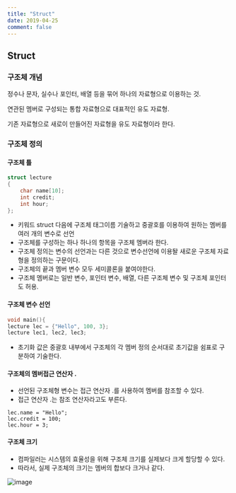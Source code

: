 ```yaml
---
title: "Struct"
date: 2019-04-25
comment: false
---
```


## Struct
### 구조체 개념

정수나 문자, 실수나 포인터, 배열 등을 묶어 하나의 자료형으로 이용하는 것.

연관된 멤버로 구성되는 통합 자료형으로 대표적인 유도 자료형.

기존 자료형으로 새로이 만들어진 자료형을 유도 자료형이라  한다.



### 구조체 정의

  

#### 구조체 틀

```c
struct lecture
{
    char name[10];
    int credit;
    int hour;
};
```

- 키워드 struct 다음에 구조체 태그이름 기술하고 중괄호를 이용하여 원하는 멤버를 여러 개의 변수로 선언
- 구조체를 구성하는 하나 하나의 항목을 구조체 멤버라 한다.
- 구조체 정의는 변수의 선언과는 다른 것으로 변수선언에 이용돨 새로운 구조체 자료형을 정의하는 구문이다.
- 구조체의 끝과 멤버 변수 모두 세미콜론을 붙여야한다.
- 구조체 멤버로는 일반 변수, 포인터 변수, 배열, 다른 구조체 변수 및 구조체 포인터도 허용.



#### 구조체 변수 선언

```c
void main(){
lecture lec = {"Hello", 100, 3};
lecture lec1, lec2, lec3;
```

- 초기화 값은 중괄호 내부에서 구조체의 각 멤버 정의 순서대로 초기값을 쉼표로 구분하여 기술한다.



#### 구조체의 멤버접근 연산자 .

- 선언된 구조체형 변수는 접근 연산자 .를 사용하여 멤버를 참조할 수 있다.
- 접근 연산자 .는 참조 연산자라고도 부른다.

```
lec.name = "Hello";
lec.credit = 100;
lec.hour = 3;
```



















#### 구조체 크기

- 컴파일러는 시스템의 효율성을 위해 구조체 크기를 실제보다 크게 할당할 수 있다.
- 따라서, 실제 구조체의 크기는 멤버의 합보다 크거나 같다.

![image](https://user-images.githubusercontent.com/26815767/56415625-2f1eb180-62c9-11e9-8b90-794a1d6b1de9.png)













